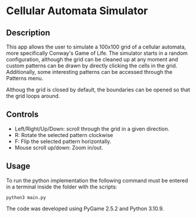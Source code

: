 # Cellular Automata Simulator

## Description
This app allows the user to simulate a 100x100 grid of a cellular automata, more specifically Conway's Game of Life. The simulator starts in a random configuration, although the grid can be cleaned up at any moment and custom patterns can be drawn by directly clicking the cells in the grid. Additionally, some interesting patterns can be accessed through the Patterns menu.

Althoug the grid is closed by default, the boundaries can be opened so that the grid loops around.

## Controls
- Left/Right/Up/Down: scroll through the grid in a given direction.
- R: Rotate the selected pattern clockwise
- F: Flip the selected pattern horizontally.
- Mouse scroll up/down: Zoom in/out.


## Usage
To run the python implementation the following command must be entered in a terminal inside the folder with the scripts:

```python3 main.py```

The code was developed using PyGame 2.5.2 and Python 3.10.9.
